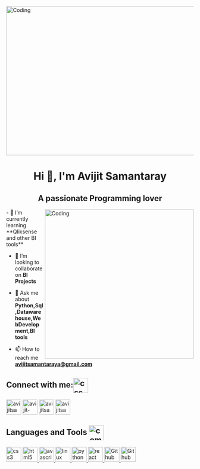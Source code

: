 
<img align="center" alt="Coding" width="4000" height="400" src="https://github.com/avijitsamantaray/avijitsamantaray/assets/63417798/d5d2186f-9cd3-484e-a579-8e9604c3949b">
<h1 align="center">Hi 👋, I'm Avijit Samantaray</h1>
<h2 align="center">A passionate Programming lover</h3>







<img align="right" alt="Coding" width="400" src="https://github.com/avijitsamantaray/avijitsamantaray/assets/63417798/f0680794-7bdf-4bee-a9f9-69b216a4b818">
- 🌱 I’m currently learning **Qliksense and other BI tools**

- 👯 I’m looking to collaborate on **BI Projects**

- 💬 Ask me about **Python,Sql,Datawarehouse,WebDevelopment,BI tools**

- 📫 How to reach me **avijitsamantaraya@gmail.com**


<h2 align="left">Connect with me:<img src="https://github.com/avijitsamantaray/avijitsamantaray/assets/63417798/15eac0d8-d9fc-4e3c-8432-eb1478c7a5e8" alt="css3" width="40" height="40"align="center" /></h3>

<a href="https://twitter.com/avijitsamantary" target="blank"><img align="center" src="https://cdn.cdnlogo.com/logos/t/96/twitter-icon.svg" alt="avijitsamantary" height="40" width="40" /></a>
<a href="https://linkedin.com/in/avijit-samantaray" target="blank"><img align="center" src="https://upload.wikimedia.org/wikipedia/commons/thumb/8/81/LinkedIn_icon.svg/2048px-LinkedIn_icon.svg.png" alt="avijit-samantaray" height="40" width="40" /></a>
<a href="https://www.youtube.com/channel/UCcaoJCzL4269RLHOkkmy7vw" target="blank"><img align="center" src="https://www.svgrepo.com/show/13671/youtube.svg" alt="avijitsamantaray8420" height="40" width="40" /></a>
<a href="https://www.instagram.com/avijit_samantaray/?igshid=MzNlNGNkZWQ4Mg%3D%3D" target="blank"><img align="center" src="https://github.com/avijitsamantaray/avijitsamantaray/assets/63417798/8277f51c-a99c-46a9-a556-72e46cd30d27" alt="avijitsamantaray8420" height="40" width="40" /></a>










 <h2 align="left">Languages and Tools <img src="https://github.com/avijitsamantaray/avijitsamantaray/assets/63417798/e8c42451-473d-4359-b3b9-8079f348986a" alt="computer" width="40" height="40"align="center" /></h2>

<img src="https://github.com/avijitsamantaray/avijitsamantaray/assets/63417798/09b2ab78-7686-4057-8886-00fd0f2da276" alt="css3" width="40" height="40"/> </a> 
<a href="https://html.com/" target="_blank" ><img src="https://github.com/avijitsamantaray/avijitsamantaray/assets/63417798/cb04ad02-72d8-4ccc-9251-4d1e8db4ba65" alt="html5" width="40" height="40"/> </a> 
<a href="https://developer.mozilla.org/en-US/docs/Web/JavaScript" target="https://developer.mozilla.org/en-US/docs/Web/JavaScript" ><img src="https://github.com/avijitsamantaray/avijitsamantaray/assets/63417798/49e3c773-0328-42fa-bd2c-521c5f6587c9" alt="javascript" width="40" height="40"/> </a> 
<a href="https://www.linux.org/" target="_blank"><img src="https://github.com/avijitsamantaray/avijitsamantaray/assets/63417798/9618d8d4-34b4-4f07-85bc-e11dcd54eeec" alt="linux" width="40" height="40"/> </a> 
<a href="https://www.python.org/" target="_blank" ><img src="https://github.com/avijitsamantaray/avijitsamantaray/assets/63417798/90be51e4-1c48-4fa7-a6f1-60a170b82443" alt="python" width="40" height="40"/> </a> 
<a href="https://reactjs.org/" target="_blank" ><img src="https://github.com/avijitsamantaray/avijitsamantaray/assets/63417798/fa745a43-3a9b-4261-95f4-cddc1f907350" alt="react" width="40" height="40"/> </a>
<a href="https://github.com/" target="_blank" ><img src="https://github.com/avijitsamantaray/avijitsamantaray/assets/63417798/fee059c0-1e9d-4da5-8464-890ba7b5dde7" alt="Github" width="40" height="40"/> </a>
<a href="https://code.visualstudio.com/" target="_blank"><img src="https://github.com/avijitsamantaray/avijitsamantaray/assets/63417798/9ffddd85-6217-401b-98bc-0a7278630db1" alt="Github" width="40" height="40"/> </a>


